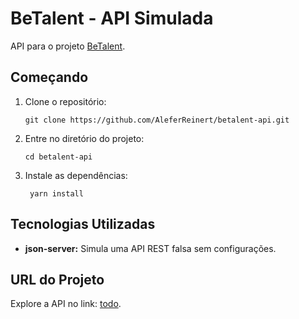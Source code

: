 # BeTalent - API Simulada

API para o projeto [BeTalent](https://github.com/AleferReinert/betalent).

## Começando

1. Clone o repositório:
   ```
   git clone https://github.com/AleferReinert/betalent-api.git
   ```
2. Entre no diretório do projeto:
   ```
   cd betalent-api
   ```
3. Instale as dependências:
   ```
    yarn install
   ```

## Tecnologias Utilizadas

- **json-server:** Simula uma API REST falsa sem configurações.

## URL do Projeto

Explore a API no link: [todo](todo).

